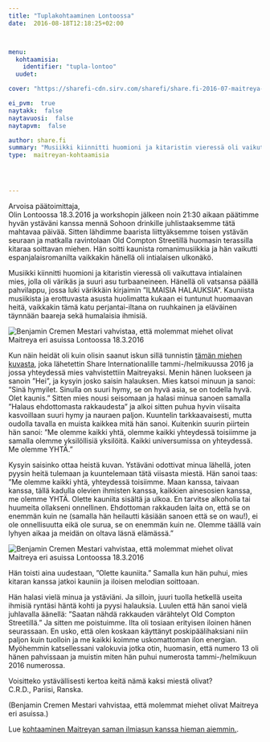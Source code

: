 ```yaml
---
title: "Tuplakohtaaminen Lontoossa"
date:  2016-08-18T12:18:25+02:00



menu:
  kohtaamisia:
    identifier: "tupla-lontoo"
  uudet:

cover: "https://sharefi-cdn.sirv.com/sharefi/share.fi-2016-07-maitreya-valeasussa-lontoossa-02.jpg"

ei_pvm:  true
naytakk:  false
naytavuosi:  false
naytapvm:  false

author: share.fi
summary: "Musiikki kiinnitti huomioni ja kitaristin vieressä oli vaikuttava intialainen mies, jolla oli värikäs ja suuri asu turbaaneineen. Hänellä oli vatsansa päällä pahvilappu, jossa luki värikkäin kirjaimin &#8221;ILMAISIA HALAUKSIA&#8221;. Kauniista musiikista ja erottuvasta asusta huolimatta kukaan ei tuntunut huomaavan heitä, vaikkakin tämä katu perjantai-iltana on ruuhkainen ja eläväinen täynnään baareja sekä humalaisia ihmisiä."
type:  maitreyan-kohtaamisia




---
```

<p>Arvoisa päätoimittaja,<br />
Olin Lontoossa 18.3.2016 ja workshopin jälkeen noin 21:30 aikaan päätimme hyvän ystäväni kanssa mennä Sohoon drinkille juhlistaaksemme tätä mahtavaa päivää. Sitten lähdimme baarista liittyäksemme toisen ystävän seuraan ja matkalla ravintolaan Old Compton Streetillä huomasin terassilla kitaraa soittavan miehen. Hän soitti kaunista romanimusiikkia ja hän vaikutti espanjalaisromanilta vaikkakin hänellä oli intialaisen ulkonäkö.</p>
<p>Musiikki kiinnitti huomioni ja kitaristin vieressä oli vaikuttava intialainen mies, jolla oli värikäs ja suuri asu turbaaneineen. Hänellä oli vatsansa päällä pahvilappu, jossa luki värikkäin kirjaimin &#8221;ILMAISIA HALAUKSIA&#8221;. Kauniista musiikista ja erottuvasta asusta huolimatta kukaan ei tuntunut huomaavan heitä, vaikkakin tämä katu perjantai-iltana on ruuhkainen ja eläväinen täynnään baareja sekä humalaisia ihmisiä.</p>
<img class="alignright pc35" src="https://sharefi-cdn.sirv.com/sharefi/share.fi-2016-07-maitreya-valeasussa-lontoossa-03.jpg" alt="Benjamin Cremen Mestari vahvistaa, että molemmat miehet olivat Maitreya eri asuissa Lontoossa 18.3.2016" /><p>Kun näin heidät oli kuin olisin saanut iskun sillä tunnistin <a href="/maitreya/maitreyan-kohtaamisia/miekkarikohtaaminen-lontoossa/">tämän miehen kuvasta</a>, joka lähetettin Share Internationalille tammi-/helmikuussa 2016 ja jossa yhteydessä mies vahvistettiin Maitreyaksi. Menin hänen luokseen ja sanoin &#8221;Hei&#8221;, ja kysyin josko saisin halauksen. Mies katsoi minuun ja sanoi: &#8221;Sinä hymyilet. Sinulla on suuri hymy, se on hyvä asia, se on todella hyvä. Olet kaunis.&#8221; Sitten mies nousi seisomaan ja halasi minua sanoen samalla &#8221;Halaus ehdottomasta rakkaudesta&#8221; ja alkoi sitten puhua hyvin viisaita kasvoillaan suuri hymy ja nauraen paljon. Kuuntelin tarkkaavaisesti, mutta oudolla tavalla en muista kaikkea mitä hän sanoi. Kuitenkin suurin piirtein hän sanoi: &#8221;Me olemme kaikki yhtä, olemme kaikki yhteydessä toisiimme ja samalla olemme yksilöllisiä yksilöitä. Kaikki universumissa on yhteydessä. Me olemme YHTÄ.&#8221;</p>
<p>Kysyin saisinko ottaa heistä kuvan. Ystäväni odottivat minua lähellä, joten pyysin heitä tulemaan ja kuuntelemaan tätä viisasta miestä. Hän sanoi taas: &#8221;Me olemme kaikki yhtä, yhteydessä toisiimme. Maan kanssa, taivaan kanssa, tällä kadulla olevien ihmisten kanssa, kaikkien ainesosien kanssa, me olemme YHTÄ. Olette kauniita sisältä ja ulkoa. En tarvitse alkoholia tai huumeita ollakseni onnellinen. Ehdottoman rakkauden laita on, että se on enemmän kuin ne (samalla hän heilautti käsiään sanoen että se on wau!), ei ole onnellisuutta eikä ole surua, se on enemmän kuin ne. Olemme täällä vain lyhyen aikaa ja meidän on oltava läsnä elämässä.&#8221;</p>
<img class="alignright pc35" src="https://sharefi-cdn.sirv.com/sharefi/share.fi-2016-07-maitreya-valeasussa-lontoossa-01.jpg" alt="Benjamin Cremen Mestari vahvistaa, että molemmat miehet olivat Maitreya eri asuissa Lontoossa 18.3.2016" />
<p>Hän toisti aina uudestaan, &#8221;Olette kauniita.&#8221; Samalla kun hän puhui, mies kitaran kanssa jatkoi kauniin ja iloisen melodian soittoaan.</p>
<p>Hän halasi vielä minua ja ystäviäni. Ja silloin, juuri tuolla hetkellä useita ihmisiä ryntäsi häntä kohti ja pyysi halauksia. Luulen että hän sanoi vielä juhlavalla äänellä: &#8221;Saatan nähdä rakkauden värähtelyt Old Compton Streetillä.&#8221; Ja sitten me poistuimme. Ilta oli tosiaan erityisen iloinen hänen seurassaan. En usko, että olen koskaan käyttänyt poskipäälihaksiani niin paljon kuin tuolloin ja me kaikki koimme uskomattoman ilon energian.<br />
Myöhemmin katsellessani valokuvia jotka otin, huomasin, että numero 13 oli hänen pahvissaan ja muistin miten hän puhui numerosta tammi-/helmikuun 2016 numerossa.</p>
<p>Voisitteko ystävällisesti kertoa keitä nämä kaksi miestä olivat?<br />
C.R.D., Pariisi, Ranska.</p>
<p>(Benjamin Cremen Mestari vahvistaa, että molemmat miehet olivat Maitreya eri asuissa.)</p>
<p>Lue <a href="/maitreya/maitreyan-kohtaamisia/miekkarikohtaaminen-lontoossa/">kohtaaminen Maitreyan saman ilmiasun kanssa hieman aiemmin.</a>.
